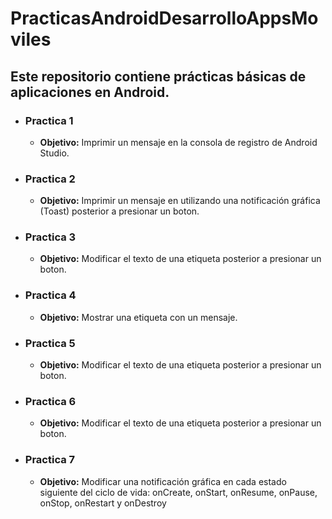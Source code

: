 # PracticasAndroidDesarrolloAppsMoviles

## Este repositorio contiene prácticas básicas de aplicaciones en Android.

* ### Practica 1
  * **Objetivo:** Imprimir un mensaje en la consola de registro de Android Studio.
* ### Practica 2
  * **Objetivo:** Imprimir un mensaje en utilizando una notificación gráfica (Toast) posterior a presionar un boton.
* ### Practica 3
  * **Objetivo:** Modificar el texto de una etiqueta posterior a presionar un boton.
* ### Practica 4
  * **Objetivo:** Mostrar una etiqueta con un mensaje.
* ### Practica 5
  * **Objetivo:** Modificar el texto de una etiqueta posterior a presionar un boton.
* ### Practica 6
  * **Objetivo:** Modificar el texto de una etiqueta posterior a presionar un boton.
* ### Practica 7
  * **Objetivo:** Modificar una notificación gráfica en cada estado siguiente del ciclo de vida: onCreate, onStart, onResume, onPause, onStop, onRestart y onDestroy
